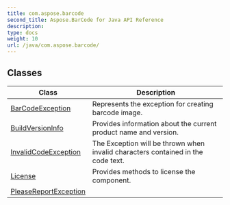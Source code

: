 ```yaml
---
title: com.aspose.barcode
second_title: Aspose.BarCode for Java API Reference
description: 
type: docs
weight: 10
url: /java/com.aspose.barcode/
---
```


## Classes

| Class | Description |
| --- | --- |
| [BarCodeException](../com.aspose.barcode/barcodeexception) | Represents the exception for creating barcode image. |
| [BuildVersionInfo](../com.aspose.barcode/buildversioninfo) | Provides information about the current product name and version. |
| [InvalidCodeException](../com.aspose.barcode/invalidcodeexception) | The Exception will be thrown when invalid characters contained in the code text. |
| [License](../com.aspose.barcode/license) | Provides methods to license the component. |
| [PleaseReportException](../com.aspose.barcode/pleasereportexception) |  |

